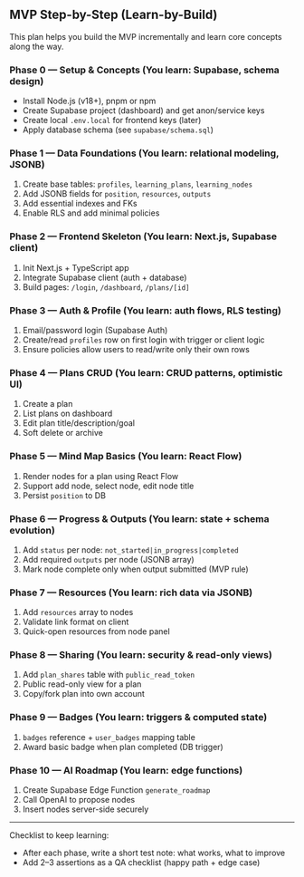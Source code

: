 ## MVP Step-by-Step (Learn-by-Build)

This plan helps you build the MVP incrementally and learn core concepts along the way.

### Phase 0 — Setup & Concepts (You learn: Supabase, schema design)
- Install Node.js (v18+), pnpm or npm
- Create Supabase project (dashboard) and get anon/service keys
- Create local `.env.local` for frontend keys (later)
- Apply database schema (see `supabase/schema.sql`)

### Phase 1 — Data Foundations (You learn: relational modeling, JSONB)
1) Create base tables: `profiles`, `learning_plans`, `learning_nodes`
2) Add JSONB fields for `position`, `resources`, `outputs`
3) Add essential indexes and FKs
4) Enable RLS and add minimal policies

### Phase 2 — Frontend Skeleton (You learn: Next.js, Supabase client)
1) Init Next.js + TypeScript app
2) Integrate Supabase client (auth + database)
3) Build pages: `/login`, `/dashboard`, `/plans/[id]`

### Phase 3 — Auth & Profile (You learn: auth flows, RLS testing)
1) Email/password login (Supabase Auth)
2) Create/read `profiles` row on first login with trigger or client logic
3) Ensure policies allow users to read/write only their own rows

### Phase 4 — Plans CRUD (You learn: CRUD patterns, optimistic UI)
1) Create a plan
2) List plans on dashboard
3) Edit plan title/description/goal
4) Soft delete or archive

### Phase 5 — Mind Map Basics (You learn: React Flow)
1) Render nodes for a plan using React Flow
2) Support add node, select node, edit node title
3) Persist `position` to DB

### Phase 6 — Progress & Outputs (You learn: state + schema evolution)
1) Add `status` per node: `not_started|in_progress|completed`
2) Add required `outputs` per node (JSONB array)
3) Mark node complete only when output submitted (MVP rule)

### Phase 7 — Resources (You learn: rich data via JSONB)
1) Add `resources` array to nodes
2) Validate link format on client
3) Quick-open resources from node panel

### Phase 8 — Sharing (You learn: security & read-only views)
1) Add `plan_shares` table with `public_read_token`
2) Public read-only view for a plan
3) Copy/fork plan into own account

### Phase 9 — Badges (You learn: triggers & computed state)
1) `badges` reference + `user_badges` mapping table
2) Award basic badge when plan completed (DB trigger)

### Phase 10 — AI Roadmap (You learn: edge functions)
1) Create Supabase Edge Function `generate_roadmap`
2) Call OpenAI to propose nodes
3) Insert nodes server-side securely

---

Checklist to keep learning:
- After each phase, write a short test note: what works, what to improve
- Add 2–3 assertions as a QA checklist (happy path + edge case)

